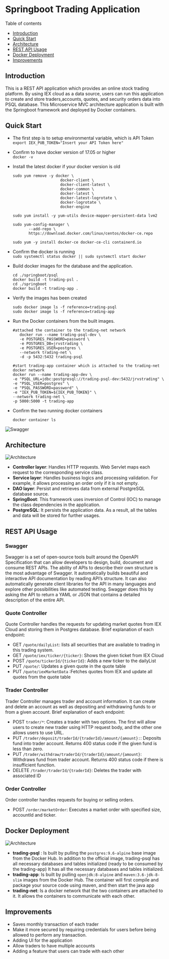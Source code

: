# Springboot Trading Application
Table of contents
* [Introduction](##Introduction)
* [Quick Start](##QuickStart)
* [Architecture](##Architecture)
* [REST API Usage](##RESTAPIUsage)
* [Docker Deployment](##DockerDeployment)
* [Improvements](##Improvements)
## Introduction

This is a REST API application which provides an online stock trading platform. By using IEX cloud as a data source, users can run this application to create and store traders,accounts, quotes, and security orders data into PSQL database. 
This Microservice MVC architecture application is built with the Springboot framework and deployed by Docker containers.

## Quick Start
- The first step is to setup environmental variable, which is API Token <br />
```export IEX_PUB_TOKEN="Insert your API Token here"```
- Confirm to have docker version of 17.05 or higher <br />
```docker -v```
- Install the latest docker if your docker version is old <br />
    ``` 
    sudo yum remove -y docker \
                         docker-client \
                         docker-client-latest \
                         docker-common \
                         docker-latest \
                         docker-latest-logrotate \
                         docker-logrotate \
                         docker-engine
     
    sudo yum install -y yum-utils device-mapper-persistent-data lvm2
       
    sudo yum-config-manager \
           --add-repo \
           https://download.docker.com/linux/centos/docker-ce.repo
       
    sudo yum -y install docker-ce docker-ce-cli containerd.io
    ```

- Confirm the docker is running <br />
```sudo systemctl status docker || sudo systemctl start docker```
- Build docker images for the database and the application.
  ```
  cd ./springboot/psql
  docker build -t trading-psl .
  cd ./springboot
  docker build -t trading-app .
  ``` 
- Verify the images has been created
    ```
    sudo docker image ls -f reference=trading-psql
    sudo docker image ls -f reference=trading-app
    ```
- Run the Docker containers from the built images.
    ```
    #attached the container to the trading-net network
       docker run --name trading-psql-dev \
       -e POSTGRES_PASSWORD=password \
       -e POSTGRES_DB=jrvstrading \
       -e POSTGRES_USER=postgres \
       --network trading-net \
       -d -p 5432:5432 trading-psql
    
    #start trading-app container which is attached to the trading-net docker network
    docker run --name trading-app-dev \
    -e "PSQL_URL=jdbc:postgresql://trading-psql-dev:5432/jrvstrading" \
    -e "PSQL_USER=postgres" \
    -e "PSQL_PASSWORD=password" \
    -e "IEX_PUB_TOKEN=${IEX_PUB_TOKEN}" \
    --network trading-net \
    -p 5000:5000 -t trading-app
    ```

- Confirm the two running docker containers
    ```
    docker container ls
    ```

![Swagger](./assets/Swagger_Screenshot.png)
## Architecture
![Architecture](./assets/trading_app_arch.jpg)

  - **Controller layer**: Handles HTTP requests. Web Servlet maps each request to the corresponding service class.
  - **Service layer**: Handles business logics and processing validation. For example, it allows processing an order only if it is not empty. 
  - **DAO layer**: Persist and retrieves data from external PostgreSQL database source.
  - **SpringBoot**: This framework uses inversion of Control (IOC) to manage the class dependencies in the application.
  - **PostgreSQL**: It persists the application data. As a result, all the tables and data will be stored for further usages.

## REST API Usage
### Swagger
Swagger is a set of open-source tools built around the OpenAPI Specification that can allow developers to design, build, document and consume REST APIs.
The ability of APIs to describe their own structure is the most advantage of Swagger. It automatically builds beautiful and interactive API documentation by reading API’s structure. It can also automatically generate client libraries for the API in many languages and explore other possibilities like automated testing. 
Swagger does this by asking the API to return a YAML or JSON that contains a detailed description of the entire API.
### Quote Controller
Quote Controller handles the requests for updating market quotes from IEX Cloud and storing them in Postgres database.
Brief explanation of each endpoint:
  - GET `/quote/dailyList`: lists all securities that are available to trading in this trading system.
  - GET `/quote/iex/ticker/{ticker}`: Shows the given ticket from IEX Cloud
  - POST `/quote/tickerId/{tickerId}`: Adds a new ticker to the dailyList
  - PUT `/quote/`: Updates a given quote in the quote table
  - PUT `/quote/iexMarketData` :Fetches quotes from IEX and update all quotes from the quote table
  
### Trader Controller
Trader Controller manages trader and account information. It can create and delete an account as well as depositing and withdrawing funds to or from a given account.
Brief explanation of each endpoint:
- POST `trader/*`: Creates a trader with two options. The first will allow users to create new trader using HTTP request body, and the other one allows users to use URL. 
- PUT `/trader/deposit/traderId/{traderId}/amount/{amount}:`: Deposits fund into trader account. Returns 400 status code if the given fund is less than zero.
- PUT `/trader/withdraw/traderId/{traderId}/amount/{amount}`: Withdraws fund from trader account. Returns 400 status code if there is insufficient function.
- DELETE `/trader/traderId/{traderId}`: Deletes the trader with associated ID
### Order Controller
Order controller handles requests for buying or selling orders. 
- POST `/order/marketOrder`: Executes a market order with specified size, accountId and ticker.

## Docker Deployment

![Architecture](./assets/Docker.jpg)

- **trading-psql** : Is built by pulling the `postgres:9.6-alpine` base image from the Docker Hub.
In addition to the official image, trading-psql has all necessary databases and tables initialized (ready to be consumed by the trading-app) 
It has all the necessary databases and tables initialized.
- **trading-app**: Is built by pulling `openjdk:8-alpine` and `maven:3.6-jdk-8-slim` images from the Docker Hub. 
The container will first compile and package your source code using maven, and then start the java app
- **trading-net**: Is a docker network that the two containers are attached to it. It allows the containers to communicate with each other. 


## Improvements
- Saves monthly transaction of each trader
- Make it more secured by requiring credentials for users before being allowed to perform any transaction.
- Adding UI for the application
- Allow traders to have multiple accounts
- Adding a feature that users can trade with each other

